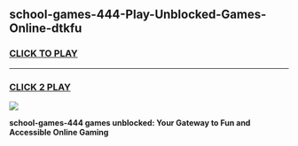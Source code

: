 
## school-games-444-Play-Unblocked-Games-Online-dtkfu
<h3>
<a href="https://premium76.site?title=school-games-444&ref=25A">CLICK TO PLAY</a></h3>
<hr>

<h3>
<a href="https://premium76.site?title=school-games-444&ref=25A">CLICK 2 PLAY</a>
  
</h3>

<a href="https://premium76.site?title=school-games-444&ref=25A"><img src="https://clearcache.store/games.png"></a>


**school-games-444 games unblocked: Your Gateway to Fun and Accessible Online Gaming**
